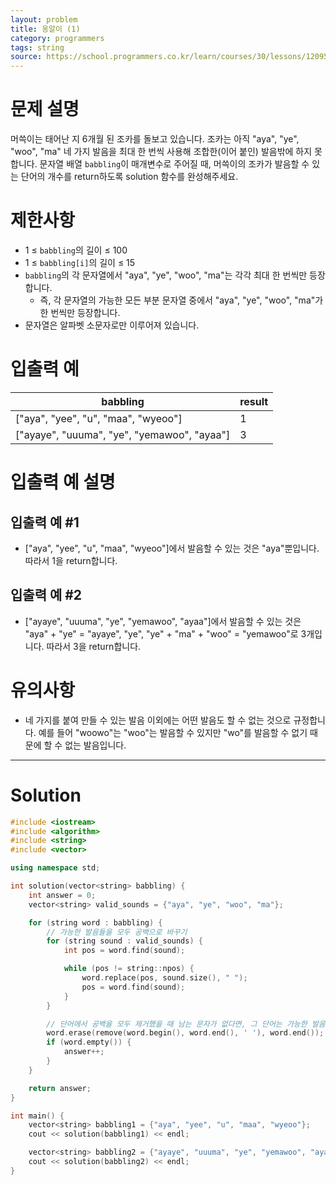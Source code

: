 ```yaml
---
layout: problem
title: 옹알이 (1)
category: programmers
tags: string
source: https://school.programmers.co.kr/learn/courses/30/lessons/120956
---
```


# 문제 설명

머쓱이는 태어난 지 6개월 된 조카를 돌보고 있습니다. 조카는 아직 "aya", "ye", "woo", "ma" 네 가지 발음을 최대 한 번씩 사용해 조합한(이어 붙인) 발음밖에 하지 못합니다. 문자열 배열 `babbling`이 매개변수로 주어질 때, 머쓱이의 조카가 발음할 수 있는 단어의 개수를 return하도록 solution 함수를 완성해주세요.

# 제한사항

- 1 ≤ `babbling`의 길이 ≤ 100
- 1 ≤ `babbling[i]`의 길이 ≤ 15
- `babbling`의 각 문자열에서 "aya", "ye", "woo", "ma"는 각각 최대 한 번씩만 등장합니다.
    - 즉, 각 문자열의 가능한 모든 부분 문자열 중에서 "aya", "ye", "woo", "ma"가 한 번씩만 등장합니다.
- 문자열은 알파벳 소문자로만 이루어져 있습니다.

# 입출력 예

| babbling | result |
| --- | --- |
| ["aya", "yee", "u", "maa", "wyeoo"] | 1 |
| ["ayaye", "uuuma", "ye", "yemawoo", "ayaa"] | 3 |

# 입출력 예 설명

## 입출력 예 #1

- ["aya", "yee", "u", "maa", "wyeoo"]에서 발음할 수 있는 것은 "aya"뿐입니다. 따라서 1을 return합니다.

## 입출력 예 #2

- ["ayaye", "uuuma", "ye", "yemawoo", "ayaa"]에서 발음할 수 있는 것은 "aya" + "ye" = "ayaye", "ye", "ye" + "ma" + "woo" = "yemawoo"로 3개입니다. 따라서 3을 return합니다.

# 유의사항

- 네 가지를 붙여 만들 수 있는 발음 이외에는 어떤 발음도 할 수 없는 것으로 규정합니다. 예를 들어 "woowo"는 "woo"는 발음할 수 있지만 "wo"를 발음할 수 없기 때문에 할 수 없는 발음입니다.

---

# Solution

```cpp
#include <iostream>
#include <algorithm>
#include <string>
#include <vector>

using namespace std;

int solution(vector<string> babbling) {
    int answer = 0;
    vector<string> valid_sounds = {"aya", "ye", "woo", "ma"};

    for (string word : babbling) {
        // 가능한 발음들을 모두 공백으로 바꾸기
        for (string sound : valid_sounds) {
            int pos = word.find(sound);

            while (pos != string::npos) {
                word.replace(pos, sound.size(), " ");
                pos = word.find(sound);
            }
        }

        // 단어에서 공백을 모두 제거했을 때 남는 문자가 없다면, 그 단어는 가능한 발음으로만 이루어진 단어임
        word.erase(remove(word.begin(), word.end(), ' '), word.end());
        if (word.empty()) {
            answer++;
        }
    }

    return answer;
}

int main() {
    vector<string> babbling1 = {"aya", "yee", "u", "maa", "wyeoo"};
    cout << solution(babbling1) << endl;

    vector<string> babbling2 = {"ayaye", "uuuma", "ye", "yemawoo", "ayaa"};
    cout << solution(babbling2) << endl;
}
```
